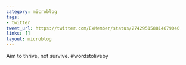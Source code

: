 ```yaml
---
category: microblog
tags:
- twitter
tweet_url: https://twitter.com/ExMember/status/274295158814679040
links: []
layout: microblog
---
```

Aim to thrive, not survive. #wordstoliveby
